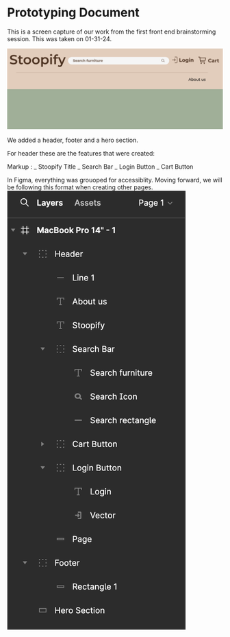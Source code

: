 # Prototyping Document

This is a screen capture of our work from the first front end brainstorming session. This was taken on 01-31-24.

![img](./captures/01-31-1.png)

We added a header, footer and a hero section.

For header these are the features that were created:

Markup : _ Stoopify Title
_ Search Bar
_ Login Button
_ Cart Button

In Figma, everything was grouoped for accessiblity. Moving forward, we will be following this format when creating other pages.
![img](./captures/Figma_Layout.png)
